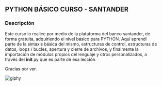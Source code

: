 ## PYTHON BÁSICO CURSO - SANTANDER

### Descripción
Este curso lo realice por medio de la plataforma del banco santander, de forma gratuita, adquiriendo el nivel básico para PYTHON.
Aquí aprendí parte de la sintaxis básica del mismo, estructuras de control, estructuras de datos, loops / bucles, apertura y cierre de archivos, y finalmente la importación de módulos
propios del lenguaje y otros personalizados, a través del __init__.py que es parte de esa lección.

Gracias por ver.

![giphy](https://github.com/user-attachments/assets/a67d1224-63f3-43b2-b3cc-538f6f074226)
